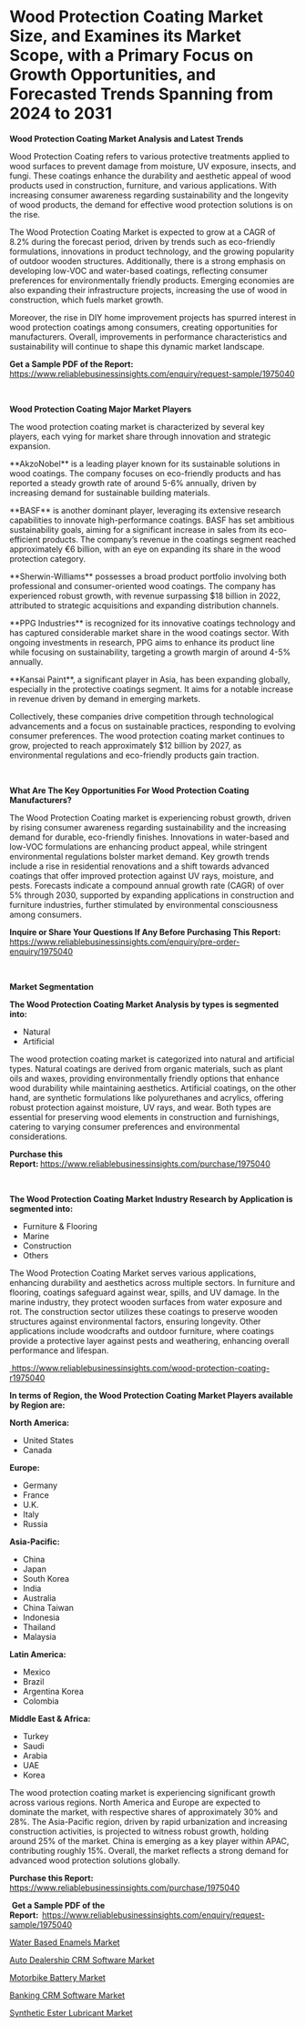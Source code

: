 <p><h1>Wood Protection Coating Market Size, and Examines its Market Scope, with a Primary Focus on Growth Opportunities, and Forecasted Trends Spanning from 2024 to 2031</h1></p><p><strong>Wood Protection Coating Market Analysis and Latest Trends</strong></p>
<p><p>Wood Protection Coating refers to various protective treatments applied to wood surfaces to prevent damage from moisture, UV exposure, insects, and fungi. These coatings enhance the durability and aesthetic appeal of wood products used in construction, furniture, and various applications. With increasing consumer awareness regarding sustainability and the longevity of wood products, the demand for effective wood protection solutions is on the rise.</p><p>The Wood Protection Coating Market is expected to grow at a CAGR of 8.2% during the forecast period, driven by trends such as eco-friendly formulations, innovations in product technology, and the growing popularity of outdoor wooden structures. Additionally, there is a strong emphasis on developing low-VOC and water-based coatings, reflecting consumer preferences for environmentally friendly products. Emerging economies are also expanding their infrastructure projects, increasing the use of wood in construction, which fuels market growth.</p><p>Moreover, the rise in DIY home improvement projects has spurred interest in wood protection coatings among consumers, creating opportunities for manufacturers. Overall, improvements in performance characteristics and sustainability will continue to shape this dynamic market landscape.</p></p>
<p><strong>Get a Sample PDF of the Report:&nbsp;</strong> <a href="https://www.reliablebusinessinsights.com/enquiry/request-sample/1975040?utm_campaign=1113&utm_medium=2&utm_source=Github&utm_content=ia&utm_term=14112024&utm_id=wood-protection-coating">https://www.reliablebusinessinsights.com/enquiry/request-sample/1975040</a></p>
<p>&nbsp;</p>
<p><strong>Wood Protection Coating Major Market Players</strong></p>
<p><p>The wood protection coating market is characterized by several key players, each vying for market share through innovation and strategic expansion. </p><p>**AkzoNobel** is a leading player known for its sustainable solutions in wood coatings. The company focuses on eco-friendly products and has reported a steady growth rate of around 5-6% annually, driven by increasing demand for sustainable building materials. </p><p>**BASF** is another dominant player, leveraging its extensive research capabilities to innovate high-performance coatings. BASF has set ambitious sustainability goals, aiming for a significant increase in sales from its eco-efficient products. The company’s revenue in the coatings segment reached approximately €6 billion, with an eye on expanding its share in the wood protection category.</p><p>**Sherwin-Williams** possesses a broad product portfolio involving both professional and consumer-oriented wood coatings. The company has experienced robust growth, with revenue surpassing $18 billion in 2022, attributed to strategic acquisitions and expanding distribution channels.</p><p>**PPG Industries** is recognized for its innovative coatings technology and has captured considerable market share in the wood coatings sector. With ongoing investments in research, PPG aims to enhance its product line while focusing on sustainability, targeting a growth margin of around 4-5% annually.</p><p>**Kansai Paint**, a significant player in Asia, has been expanding globally, especially in the protective coatings segment. It aims for a notable increase in revenue driven by demand in emerging markets.</p><p>Collectively, these companies drive competition through technological advancements and a focus on sustainable practices, responding to evolving consumer preferences. The wood protection coating market continues to grow, projected to reach approximately $12 billion by 2027, as environmental regulations and eco-friendly products gain traction.</p></p>
<p>&nbsp;</p>
<p><strong>What Are The Key Opportunities For Wood Protection Coating Manufacturers?</strong></p>
<p><p>The Wood Protection Coating market is experiencing robust growth, driven by rising consumer awareness regarding sustainability and the increasing demand for durable, eco-friendly finishes. Innovations in water-based and low-VOC formulations are enhancing product appeal, while stringent environmental regulations bolster market demand. Key growth trends include a rise in residential renovations and a shift towards advanced coatings that offer improved protection against UV rays, moisture, and pests. Forecasts indicate a compound annual growth rate (CAGR) of over 5% through 2030, supported by expanding applications in construction and furniture industries, further stimulated by environmental consciousness among consumers.</p></p>
<p><strong>Inquire or Share Your Questions If Any Before Purchasing This Report:</strong> <a href="https://www.reliablebusinessinsights.com/enquiry/pre-order-enquiry/1975040?utm_campaign=1113&utm_medium=2&utm_source=Github&utm_content=ia&utm_term=14112024&utm_id=wood-protection-coating">https://www.reliablebusinessinsights.com/enquiry/pre-order-enquiry/1975040</a></p>
<p>&nbsp;</p>
<p><strong>Market Segmentation</strong></p>
<p><strong>The Wood Protection Coating Market Analysis by types is segmented into:</strong></p>
<p><ul><li>Natural</li><li>Artificial</li></ul></p>
<p><p>The wood protection coating market is categorized into natural and artificial types. Natural coatings are derived from organic materials, such as plant oils and waxes, providing environmentally friendly options that enhance wood durability while maintaining aesthetics. Artificial coatings, on the other hand, are synthetic formulations like polyurethanes and acrylics, offering robust protection against moisture, UV rays, and wear. Both types are essential for preserving wood elements in construction and furnishings, catering to varying consumer preferences and environmental considerations.</p></p>
<p><strong>Purchase this Report:&nbsp;</strong><a href="https://www.reliablebusinessinsights.com/purchase/1975040?utm_campaign=1113&utm_medium=2&utm_source=Github&utm_content=ia&utm_term=14112024&utm_id=wood-protection-coating">https://www.reliablebusinessinsights.com/purchase/1975040</a></p>
<p>&nbsp;</p>
<p><strong>The Wood Protection Coating Market Industry Research by Application is segmented into:</strong></p>
<p><ul><li>Furniture & Flooring</li><li>Marine</li><li>Construction</li><li>Others</li></ul></p>
<p><p>The Wood Protection Coating Market serves various applications, enhancing durability and aesthetics across multiple sectors. In furniture and flooring, coatings safeguard against wear, spills, and UV damage. In the marine industry, they protect wooden surfaces from water exposure and rot. The construction sector utilizes these coatings to preserve wooden structures against environmental factors, ensuring longevity. Other applications include woodcrafts and outdoor furniture, where coatings provide a protective layer against pests and weathering, enhancing overall performance and lifespan.</p></p>
<p><a href="https://www.reliablebusinessinsights.com/wood-protection-coating-r1975040?utm_campaign=1113&utm_medium=2&utm_source=Github&utm_content=ia&utm_term=14112024&utm_id=wood-protection-coating">&nbsp;https://www.reliablebusinessinsights.com/wood-protection-coating-r1975040</a></p>
<p><strong>In terms of Region, the Wood Protection Coating Market Players available by Region are:</strong></p>
<p>
    <p> <strong> North America: </strong>
        <ul>
            <li>United States</li>
            <li>Canada</li>
        </ul>
        </p> 
    <p> <strong> Europe: </strong>
        <ul>
            <li>Germany</li>
            <li>France</li>
            <li>U.K.</li>
            <li>Italy</li>
            <li>Russia</li>
        </ul>
        </p> 
    <p> <strong> Asia-Pacific: </strong>
        <ul>
            <li>China</li>
            <li>Japan</li>
            <li>South Korea</li>
            <li>India</li>
            <li>Australia</li>
            <li>China Taiwan</li>
            <li>Indonesia</li>
            <li>Thailand</li>
            <li>Malaysia</li>
        </ul>
        </p> 
    <p> <strong> Latin America: </strong>
        <ul>
            <li>Mexico</li>
            <li>Brazil</li>
            <li>Argentina Korea</li>
            <li>Colombia</li>
        </ul>
        </p> 
    <p> <strong> Middle East & Africa: </strong>
        <ul>
            <li>Turkey</li>
            <li>Saudi</li>
            <li>Arabia</li>
            <li>UAE</li>
            <li>Korea</li>
        </ul>
    </p>
    </p>
<p><p>The wood protection coating market is experiencing significant growth across various regions. North America and Europe are expected to dominate the market, with respective shares of approximately 30% and 28%. The Asia-Pacific region, driven by rapid urbanization and increasing construction activities, is projected to witness robust growth, holding around 25% of the market. China is emerging as a key player within APAC, contributing roughly 15%. Overall, the market reflects a strong demand for advanced wood protection solutions globally.</p></p>
<p><strong>Purchase this Report: </strong><a href="https://www.reliablebusinessinsights.com/purchase/1975040?utm_campaign=1113&utm_medium=2&utm_source=Github&utm_content=ia&utm_term=14112024&utm_id=wood-protection-coating">https://www.reliablebusinessinsights.com/purchase/1975040</a></p>
<p>&nbsp;<strong>Get a Sample PDF of the Report:&nbsp;&nbsp;</strong><a href="https://www.reliablebusinessinsights.com/enquiry/request-sample/1975040?utm_campaign=1113&utm_medium=2&utm_source=Github&utm_content=ia&utm_term=14112024&utm_id=wood-protection-coating">https://www.reliablebusinessinsights.com/enquiry/request-sample/1975040</a></p>
<p><strong></strong></p>
<p><p><a href="https://github.com/kric8bmkinds/Market-Research-Report-List-1/blob/main/water-based-enamels-market.md?utm_campaign=1113&utm_medium=2&utm_source=Github&utm_content=ia&utm_term=14112024&utm_id=wood-protection-coating">Water Based Enamels Market</a></p><p><a href="https://issuu.com/reportprime-2/docs/auto-dealership-crm-software-market_da0c03a92a08dd?utm_campaign=1113&utm_medium=2&utm_source=Github&utm_content=ia&utm_term=14112024&utm_id=wood-protection-coating">Auto Dealership CRM Software Market</a></p><p><a href="https://www.linkedin.com/pulse/motorbike-battery-market-overview-global-trends-future-prospects-ndghe?utm_campaign=1113&utm_medium=2&utm_source=Github&utm_content=ia&utm_term=14112024&utm_id=wood-protection-coating">Motorbike Battery Market</a></p><p><a href="https://issuu.com/reportprime-2/docs/banking-crm-software-market-size-20_af73833e02c201?utm_campaign=1113&utm_medium=2&utm_source=Github&utm_content=ia&utm_term=14112024&utm_id=wood-protection-coating">Banking CRM Software Market</a></p><p><a href="https://github.com/GenaGaines34/Market-Research-Report-List-1/blob/main/synthetic-ester-lubricant-market.md?utm_campaign=1113&utm_medium=2&utm_source=Github&utm_content=ia&utm_term=14112024&utm_id=wood-protection-coating">Synthetic Ester Lubricant Market</a></p></p>